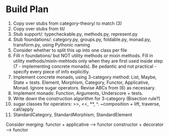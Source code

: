 Build Plan
=================

1. Copy over stubs from category-theory/ to match (3)
2. Copy over stubs from til/
3. Stub support/: typecheckable.py, methods.py, represent.py
4. Stub foundations/: category.py, groups.py, foldable.py, monad.py, transform.py, using Pythonic naming
5. Consider whether to split this up into one class per file
6. Filli n foundations/ but NOT utility methods or mixin methods. Fill in utility methods/mixin-mehtods only when they are first used inside step (7 - implementing concrete monads). Be pedantic and not practical - specify every piece of info explicitly.
7. Implement concrete monads, using 3-category method: List, Maybe, State + tests. Element, Morphism, Category, Functor, Applicative, Monad. Ignore sugar operators. Revise ABCs from (6) as necessary.
8. Implement monads: Function, Arguments, Underscore + tests.
9. Write down the construction algorithm for 3-category (Bisection rule?)
10. sugar classes for operators: >>, <<, **, ^. ~composition + lift, traverse, call/apply
11. StandardCategory, StandardMorphism, StandardElement 


Consider merging: functor + applicative --> functor
    constructor + decorator --> functor
